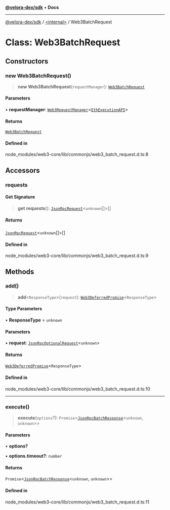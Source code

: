 [**@velora-dex/sdk**](../../README.md) • **Docs**

***

[@velora-dex/sdk](../../globals.md) / [\<internal\>](../README.md) / Web3BatchRequest

# Class: Web3BatchRequest

## Constructors

### new Web3BatchRequest()

> **new Web3BatchRequest**(`requestManager`): [`Web3BatchRequest`](Web3BatchRequest.md)

#### Parameters

• **requestManager**: [`Web3RequestManager`](Web3RequestManager.md)\<[`EthExecutionAPI`](../type-aliases/EthExecutionAPI.md)\>

#### Returns

[`Web3BatchRequest`](Web3BatchRequest.md)

#### Defined in

node\_modules/web3-core/lib/commonjs/web3\_batch\_request.d.ts:8

## Accessors

### requests

#### Get Signature

> **get** **requests**(): [`JsonRpcRequest`](../interfaces/JsonRpcRequest.md)\<`unknown`[]\>[]

##### Returns

[`JsonRpcRequest`](../interfaces/JsonRpcRequest.md)\<`unknown`[]\>[]

#### Defined in

node\_modules/web3-core/lib/commonjs/web3\_batch\_request.d.ts:9

## Methods

### add()

> **add**\<`ResponseType`\>(`request`): [`Web3DeferredPromise`](../namespaces/home_velenir-gnx570_Projects_Paraswap_paraswap-sdk_node_modules_web3-utils_lib_commonjs_index/classes/Web3DeferredPromise.md)\<`ResponseType`\>

#### Type Parameters

• **ResponseType** = `unknown`

#### Parameters

• **request**: [`JsonRpcOptionalRequest`](../interfaces/JsonRpcOptionalRequest.md)\<`unknown`\>

#### Returns

[`Web3DeferredPromise`](../namespaces/home_velenir-gnx570_Projects_Paraswap_paraswap-sdk_node_modules_web3-utils_lib_commonjs_index/classes/Web3DeferredPromise.md)\<`ResponseType`\>

#### Defined in

node\_modules/web3-core/lib/commonjs/web3\_batch\_request.d.ts:10

***

### execute()

> **execute**(`options`?): `Promise`\<[`JsonRpcBatchResponse`](../type-aliases/JsonRpcBatchResponse.md)\<`unknown`, `unknown`\>\>

#### Parameters

• **options?**

• **options.timeout?**: `number`

#### Returns

`Promise`\<[`JsonRpcBatchResponse`](../type-aliases/JsonRpcBatchResponse.md)\<`unknown`, `unknown`\>\>

#### Defined in

node\_modules/web3-core/lib/commonjs/web3\_batch\_request.d.ts:11
